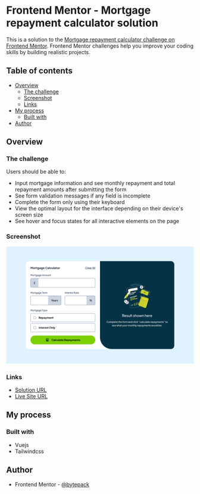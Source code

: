 # Frontend Mentor - Mortgage repayment calculator solution

This is a solution to the [Mortgage repayment calculator challenge on Frontend Mentor](https://www.frontendmentor.io/challenges/mortgage-repayment-calculator-Galx1LXK73). Frontend Mentor challenges help you improve your coding skills by building realistic projects.

## Table of contents

- [Overview](#overview)
  - [The challenge](#the-challenge)
  - [Screenshot](#screenshot)
  - [Links](#links)
- [My process](#my-process)
  - [Built with](#built-with)
- [Author](#author)

## Overview

### The challenge

Users should be able to:

- Input mortgage information and see monthly repayment and total repayment amounts after submitting the form
- See form validation messages if any field is incomplete
- Complete the form only using their keyboard
- View the optimal layout for the interface depending on their device's screen size
- See hover and focus states for all interactive elements on the page

### Screenshot

![](./screenshot.png)

### Links

- [Solution URL](https://www.frontendmentor.io/learning-paths/javascript-frameworks-and-libraries-JDWoqQjMyb/challenge/66914c6c85c991733455f3d0/refactor)
- [Live Site URL](frontendmentor-mortgage-calculator.vercel.app)

## My process

### Built with

- Vuejs
- Tailwindcss

## Author

- Frontend Mentor - [@bytepack](https://www.frontendmentor.io/profile/bytepack)
